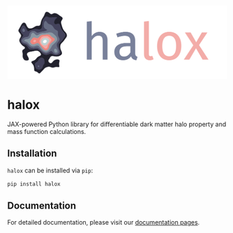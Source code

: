 <div align="center">
<img src="https://raw.githubusercontent.com/fkeruzore/halox/main/logo/logo_text.png" alt="logo"></img>
</div>

# halox

JAX-powered Python library for differentiable dark matter halo property and mass function calculations.

## Installation

`halox` can be installed via `pip`:

```bash
pip install halox
```

## Documentation

For detailed documentation, please visit our [documentation pages](https://halox.readthedocs.io/).
